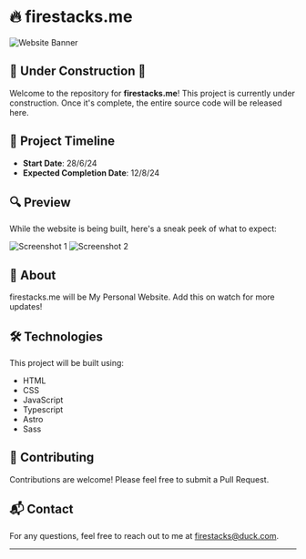 # 🔥 firestacks.me

![Website Banner](https://i.postimg.cc/7Yp5JSst/image.png)

## 🚧 Under Construction 🚧

Welcome to the repository for **firestacks.me**! This project is currently under construction. Once it's complete, the entire source code will be released here.

## 📅 Project Timeline

- **Start Date**: 28/6/24
- **Expected Completion Date**: 12/8/24

## 🔍 Preview

While the website is being built, here's a sneak peek of what to expect:

![Screenshot 1](path/to/your/screenshot1.png)
![Screenshot 2](path/to/your/screenshot2.png)

## 📖 About

firestacks.me will be My Personal Website. Add this on watch for more updates!

## 🛠️ Technologies

This project will be built using:

- HTML
- CSS
- JavaScript
- Typescript
- Astro
- Sass

## 🤝 Contributing

Contributions are welcome! Please feel free to submit a Pull Request.

## 📬 Contact

For any questions, feel free to reach out to me at firestacks@duck.com.

---
